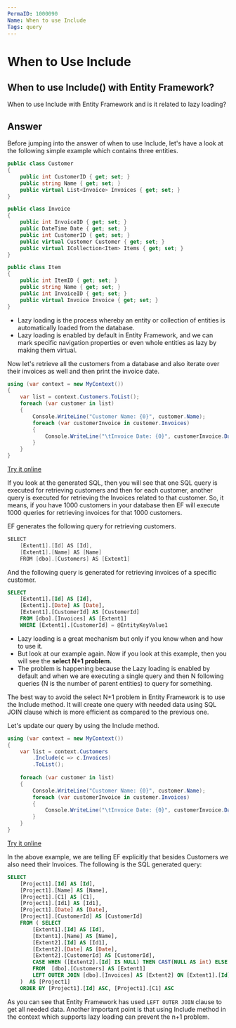 ```yaml
---
PermaID: 1000090
Name: When to use Include
Tags: query
---
```


# When to Use Include

## When to use Include() with Entity Framework? 

When to use Include with Entity Framework and is it related to lazy loading?

## Answer

Before jumping into the answer of when to use Include, let's have a look at the following simple example which contains three entities.


```csharp
public class Customer
{
	public int CustomerID { get; set; }
	public string Name { get; set; }
	public virtual List<Invoice> Invoices { get; set; }
}

public class Invoice
{
	public int InvoiceID { get; set; }
	public DateTime Date { get; set; }
	public int CustomerID { get; set; }
	public virtual Customer Customer { get; set; }
	public virtual ICollection<Item> Items { get; set; }
}

public class Item
{
	public int ItemID { get; set; }
	public string Name { get; set; }
	public int InvoiceID { get; set; }
	public virtual Invoice Invoice { get; set; }
}
```

 - Lazy loading is the process whereby an entity or collection of entities is automatically loaded from the database. 
 - Lazy loading is enabled by default in Entity Framework, and we can mark specific navigation properties or even whole entities as lazy by making them virtual.

Now let's retrieve all the customers from a database and also iterate over their invoices as well and then print the invoice date.


```csharp
using (var context = new MyContext())
{
    var list = context.Customers.ToList();
    foreach (var customer in list)
    {
        Console.WriteLine("Customer Name: {0}", customer.Name);
        foreach (var customerInvoice in customer.Invoices)
        {
            Console.WriteLine("\tInvoice Date: {0}", customerInvoice.Date);
        }
    }
}
```

[Try it online](https://dotnetfiddle.net/72Qlki)

If you look at the generated SQL, then you will see that one SQL query is executed for retrieving customers and then for each customer, another query is executed for retrieving the Invoices related to that customer. So, it means, if you have 1000 customers in your database then EF will execute 1000 queries for retrieving invoices for that 1000 customers.

EF generates the following query for retrieving customers.


```csharp
SELECT
    [Extent1].[Id] AS [Id],
    [Extent1].[Name] AS [Name]
    FROM [dbo].[Customers] AS [Extent1]
```

And the following query is generated for retrieving invoices of a specific customer.


```sql
SELECT
    [Extent1].[Id] AS [Id],
    [Extent1].[Date] AS [Date],
    [Extent1].[CustomerId] AS [CustomerId]
    FROM [dbo].[Invoices] AS [Extent1]
    WHERE [Extent1].[CustomerId] = @EntityKeyValue1
```

 - Lazy loading is a great mechanism but only if you know when and how to use it. 
 - But look at our example again. Now if you look at this example, then you will see the **select N+1 problem.** 
 - The problem is happening because the Lazy loading is enabled by default and when we are executing a single query and then N following queries (N is the number of parent entities) to query for something. 

The best way to avoid the select N+1 problem in Entity Framework is to use the Include method. It will create one query with needed data using SQL JOIN clause which is more efficient as compared to the previous one.

Let's update our query by using the Include method.


```csharp
using (var context = new MyContext())
{
    var list = context.Customers
        .Include(c => c.Invoices)    
        .ToList();    
    
    foreach (var customer in list)
    {
        Console.WriteLine("Customer Name: {0}", customer.Name);
        foreach (var customerInvoice in customer.Invoices)
        {
            Console.WriteLine("\tInvoice Date: {0}", customerInvoice.Date);
        }
    }
}
```
[Try it online](https://dotnetfiddle.net/r98dFD)

In the above example, we are telling EF explicitly that besides Customers we also need their Invoices. The following is the SQL generated query:


```sql
SELECT
    [Project1].[Id] AS [Id],
    [Project1].[Name] AS [Name],
    [Project1].[C1] AS [C1],
    [Project1].[Id1] AS [Id1],
    [Project1].[Date] AS [Date],
    [Project1].[CustomerId] AS [CustomerId]
    FROM ( SELECT
        [Extent1].[Id] AS [Id],
        [Extent1].[Name] AS [Name],
        [Extent2].[Id] AS [Id1],
        [Extent2].[Date] AS [Date],
        [Extent2].[CustomerId] AS [CustomerId],
        CASE WHEN ([Extent2].[Id] IS NULL) THEN CAST(NULL AS int) ELSE 1 END AS [C1]
        FROM  [dbo].[Customers] AS [Extent1]
        LEFT OUTER JOIN [dbo].[Invoices] AS [Extent2] ON [Extent1].[Id] = [Extent2].[CustomerId]
    )  AS [Project1]
    ORDER BY [Project1].[Id] ASC, [Project1].[C1] ASC
```

As you can see that Entity Framework has used `LEFT OUTER JOIN` clause to get all needed data. Another important point is that using Include method in the context which supports lazy loading can prevent the n+1 problem.